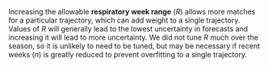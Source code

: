 Increasing the allowable **respiratory week range** ($R$) allows more matches for a particular trajectory, which can add weight to a single trajectory. Values of $R$ will generally lead to the lowest uncertainty in forecasts and increasing it will lead to more uncertainty. We did not tune $R$ much over the season, so it is unlikely to need to be tuned, but may be necessary if recent weeks ($n$) is greatly reduced to prevent overfitting to a single trajectory. 
